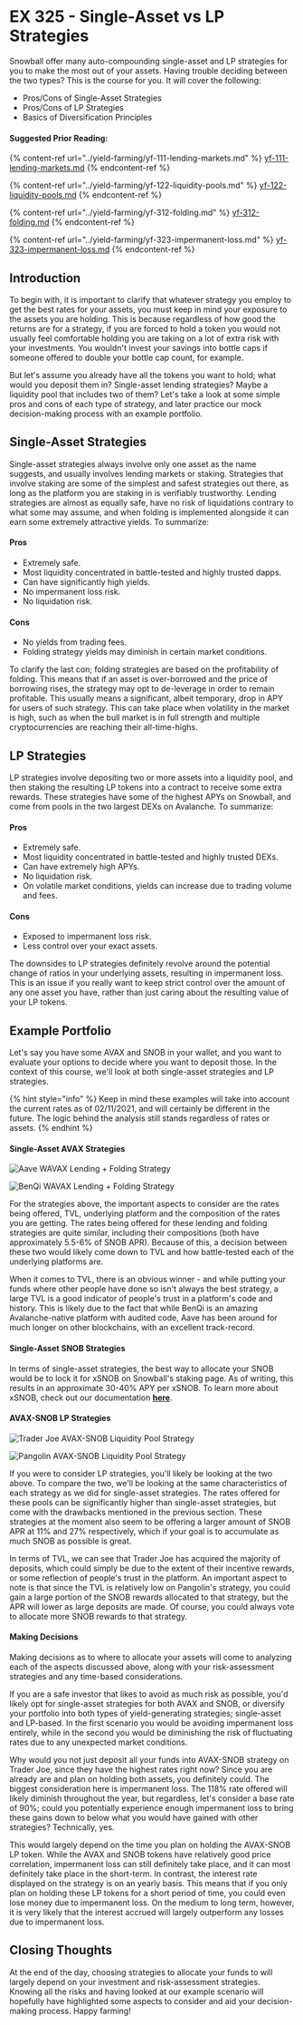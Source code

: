 # EX 325 - Single-Asset vs LP Strategies

Snowball offer many auto-compounding single-asset and LP strategies for you to make the most out of your assets. Having trouble deciding between the two types? This is the course for you. It will cover the following:

* Pros/Cons of Single-Asset Strategies
* Pros/Cons of LP Strategies
* Basics of Diversification Principles

#### Suggested Prior Reading:

{% content-ref url="../yield-farming/yf-111-lending-markets.md" %}
[yf-111-lending-markets.md](../yield-farming/yf-111-lending-markets.md)
{% endcontent-ref %}

{% content-ref url="../yield-farming/yf-122-liquidity-pools.md" %}
[yf-122-liquidity-pools.md](../yield-farming/yf-122-liquidity-pools.md)
{% endcontent-ref %}

{% content-ref url="../yield-farming/yf-312-folding.md" %}
[yf-312-folding.md](../yield-farming/yf-312-folding.md)
{% endcontent-ref %}

{% content-ref url="../yield-farming/yf-323-impermanent-loss.md" %}
[yf-323-impermanent-loss.md](../yield-farming/yf-323-impermanent-loss.md)
{% endcontent-ref %}

## Introduction

To begin with, it is important to clarify that whatever strategy you employ to get the best rates for your assets, you must keep in mind your exposure to the assets you are holding. This is because regardless of how good the returns are for a strategy, if you are forced to hold a token you would not usually feel comfortable holding you are taking on a lot of extra risk with your investments. You wouldn't invest your savings into bottle caps if someone offered to double your bottle cap count, for example.

But let's assume you already have all the tokens you want to hold; what would you deposit them in? Single-asset lending strategies? Maybe a liquidity pool that includes two of them? Let's take a look at some simple pros and cons of each type of strategy, and later practice our mock decision-making process with an example portfolio.

## Single-Asset Strategies

Single-asset strategies always involve only one asset as the name suggests, and usually involves lending markets or staking. Strategies that involve staking are some of the simplest and safest strategies out there, as long as the platform you are staking in is verifiably trustworthy. Lending strategies are almost as equally safe, have no risk of liquidations contrary to what some may assume, and when folding is implemented alongside it can earn some extremely attractive yields. To summarize:

#### Pros

* Extremely safe.
* Most liquidity concentrated in battle-tested and highly trusted dapps.
* Can have significantly high yields.
* No impermanent loss risk.
* No liquidation risk.

#### Cons

* No yields from trading fees.
* Folding strategy yields may diminish in certain market conditions.

To clarify the last con; folding strategies are based on the profitability of folding. This means that if an asset is over-borrowed and the price of borrowing rises, the strategy may opt to de-leverage in order to remain profitable. This usually means a significant, albeit temporary, drop in APY for users of such strategy. This can take place when volatility in the market is high, such as when the bull market is in full strength and multiple cryptocurrencies are reaching their all-time-highs.

## LP Strategies

LP strategies involve depositing two or more assets into a liquidity pool, and then staking the resulting LP tokens into a contract to receive some extra rewards. These strategies have some of the highest APYs on Snowball, and come from pools in the two largest DEXs on Avalanche. To summarize:

#### Pros

* Extremely safe.
* Most liquidity concentrated in battle-tested and highly trusted DEXs.
* Can have extremely high APYs.
* No liquidation risk.
* On volatile market conditions, yields can increase due to trading volume and fees.

#### Cons

* Exposed to impermanent loss risk.
* Less control over your exact assets.

The downsides to LP strategies definitely revolve around the potential change of ratios in your underlying assets, resulting in impermanent loss. This is an issue if you really want to keep strict control over the amount of any one asset you have, rather than just caring about the resulting value of your LP tokens.

## Example Portfolio

Let's say you have some AVAX and SNOB in your wallet, and you want to evaluate your options to decide where you want to deposit those. In the context of this course, we'll look at both single-asset strategies and LP strategies.

{% hint style="info" %}
Keep in mind these examples will take into account the current rates as of 02/11/2021, and will certainly be different in the future. The logic behind the analysis still stands regardless of rates or assets.
{% endhint %}

#### Single-Asset AVAX Strategies

![Aave WAVAX Lending + Folding Strategy](../../.gitbook/assets/AvaxAaveStrat.png)

![BenQi WAVAX Lending + Folding Strategy](../../.gitbook/assets/AvaxBenqiStrat.png)

For the strategies above, the important aspects to consider are the rates being offered, TVL, underlying platform and the composition of the rates you are getting. The rates being offered for these lending and folding strategies are quite similar, including their compositions (both have approximately 5.5-6% of SNOB APR). Because of this, a decision between these two would likely come down to TVL and how battle-tested each of the underlying platforms are.

When it comes to TVL, there is an obvious winner - and while putting your funds where other people have done so isn't always the best strategy, a large TVL is a good indicator of people's trust in a platform's code and history. This is likely due to the fact that while BenQi is an amazing Avalanche-native platform with audited code, Aave has been around for much longer on other blockchains, with an excellent track-record.

#### Single-Asset SNOB Strategies

In terms of single-asset strategies, the best way to allocate your SNOB would be to lock it for xSNOB on Snowball's staking page. As of writing, this results in an approximate 30-40% APY per xSNOB. To learn more about xSNOB, check out our documentation [**here**](https://snowballs.gitbook.io/snowball-docs/governance/xsnob).

#### AVAX-SNOB LP Strategies

![Trader Joe AVAX-SNOB Liquidity Pool Strategy](../../.gitbook/assets/AvaxSnobTraderJoeStrat.png)

![Pangolin AVAX-SNOB Liquidity Pool Strategy](../../.gitbook/assets/AvaxSnobPangolinStrat.png)

If you were to consider LP strategies, you'll likely be looking at the two above. To compare the two, we'll be looking at the same characteristics of each strategy as we did for single-asset strategies. The rates offered for these pools can be significantly higher than single-asset strategies, but come with the drawbacks mentioned in the previous section. These strategies at the moment also seem to be offering a larger amount of SNOB APR at 11% and 27% respectively, which if your goal is to accumulate as much SNOB as possible is great.

In terms of TVL, we can see that Trader Joe has acquired the majority of deposits, which could simply be due to the extent of their incentive rewards, or some reflection of people's trust in the platform. An important aspect to note is that since the TVL is relatively low on Pangolin's strategy, you could gain a large portion of the SNOB rewards allocated to that strategy, but the APR will lower as large deposits are made. Of course, you could always vote to allocate more SNOB rewards to that strategy.

#### Making Decisions

Making decisions as to where to allocate your assets will come to analyzing each of the aspects discussed above, along with your risk-assessment strategies and any time-based considerations.

If you are a safe investor that likes to avoid as much risk as possible, you'd likely opt for single-asset strategies for both AVAX and SNOB, or diversify your portfolio into both types of yield-generating strategies; single-asset and LP-based. In the first scenario you would be avoiding impermanent loss entirely, while in the second you would be diminishing the risk of fluctuating rates due to any unexpected market conditions.

Why would you not just deposit all your funds into AVAX-SNOB strategy on Trader Joe, since they have the highest rates right now? Since you are already are and plan on holding both assets, you definitely could. The biggest consideration here is impermanent loss. The 118% rate offered will likely diminish throughout the year, but regardless, let's consider a base rate of 90%; could you potentially experience enough impermanent loss to bring these gains down to below what you would have gained with other strategies? Technically, yes.

This would largely depend on the time you plan on holding the AVAX-SNOB LP token. While the AVAX and SNOB tokens have relatively good price correlation, impermanent loss can still definitely take place, and it can most definitely take place in the short-term. In contrast, the interest rate displayed on the strategy is on an yearly basis. This means that if you only plan on holding these LP tokens for a short period of time, you could even lose money due to impermanent loss. On the medium to long term, however, it is very likely that the interest accrued will largely outperform any losses due to impermanent loss.

## Closing Thoughts

At the end of the day, choosing strategies to allocate your funds to will largely depend on your investment and risk-assessment strategies. Knowing all the risks and having looked at our example scenario will hopefully have highlighted some aspects to consider and aid your decision-making process. Happy farming!
